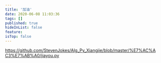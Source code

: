 ```yaml
---
title: '加油'
date: 2020-06-08 11:03:36
tags: []
published: true
hideInList: false
feature: 
isTop: false
---
```

https://github.com/StevenJokes/Alg_Py_Xiangjie/blob/master/%E7%AC%AC3%E7%AB%A0/jiayou.py